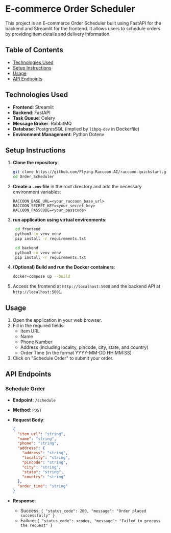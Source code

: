 # E-commerce Order Scheduler

This project is an E-commerce Order Scheduler built using FastAPI for the backend and Streamlit for the frontend. It
allows users to schedule orders by providing item details and delivery information.

## Table of Contents

- [Technologies Used](#technologies-used)
- [Setup Instructions](#setup-instructions)
- [Usage](#usage)
- [API Endpoints](#api-endpoints)

## Technologies Used

- **Frontend**: Streamlit
- **Backend**: FastAPI
- **Task Queue**: Celery
- **Message Broker**: RabbitMQ
- **Database**: PostgresSQL (implied by `libpq-dev` in Dockerfile)
- **Environment Management**: Python Dotenv

## Setup Instructions

1. **Clone the repository**:
   ```bash
   git clone https://github.com/Flying-Raccoon-AI/raccoon-quickstart.git
   cd Order_Scheduler
   ```

2. **Create a `.env` file** in the root directory and add the necessary environment variables:
   ```
   RACCOON_BASE_URL=<your_raccoon_base_url>
   RACCOON_SECRET_KEY=<your_secret_key>
   RACCOON_PASSCODE=<your_passcode>
   ```

3. **run application using virtual environments**:
   ```bash
    cd frontend
    python3 -m venv venv
    pip install -r requirements.txt
   
    cd backend
    python3 -m venv venv
    pip install -r requirements.txt
   ```
4. **(Optional) Build and run the Docker containers**:
   ```bash
   docker-compose up --build
   ```

5. Access the frontend at `http://localhost:5000` and the backend API at `http://localhost:5001`.

## Usage

1. Open the application in your web browser.
2. Fill in the required fields:
    - Item URL
    - Name
    - Phone Number
    - Address (including locality, pincode, city, state, and country)
    - Order Time (in the format YYYY-MM-DD HH:MM:SS)
3. Click on "Schedule Order" to submit your order.

## API Endpoints

### Schedule Order

- **Endpoint**: `/schedule`
- **Method**: `POST`
- **Request Body**:
  ```json
  {
    "item_url": "string",
    "name": "string",
    "phone": "string",
    "address": {
      "address": "string",
      "locality": "string",
      "pincode": "string",
      "city": "string",
      "state": "string",
      "country": "string"
    },
    "order_time": "string"
  }
  ```

- **Response**:
    - Success: `{ "status_code": 200, "message": "Order placed successfully" }`
    - Failure: `{ "status_code": <code>, "message": "Failed to process the request" }`

